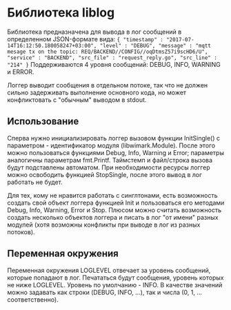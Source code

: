 Библиотека liblog
========

Библиотека предназначена для вывода в лог сообщений в определенном JSON-формате вида:
`
{
  "timestamp" : "2017-07-14T16:12:50.180058247+03:00",
  "level" : "DEBUG",
  "message" : "mqtt mesage tx on the topic: REQ/BACKEND//CONFIG//oqDtmsZ57i9scHD6/U",
  "service" : "BACKEND",
  "src_file" : "request_reply.go",
  "src_line" : "214"
}
`
Поддерживаются 4 уровня сообщений: DEBUG, INFO, WARNING и ERROR.

Логгер выводит сообщения в отдельном потоке, так что не должен сильно задерживать выполнение основного кода, но может конфликтовать с "обычным" выводом в stdout.

Использование
--------

Сперва нужно инициализировать логгер вызовом функции InitSingle() с параметром - идентификатор модуля (libwimark.Module). После этого можно пользоваться функциями Debug, Info, Warning и Error; параметры аналогичны параметрам fmt.Printf. Таймстемп и файл/строка вызова будут подставлены автоматом. При необходимости ресурсы логгер можно освободить функцией StopSingle, после этого вывод в лог работать не будет.

Для тех, кому не нравится работать с синглтонами, есть возможность создать свой объект логгера функцией Init и пользоваться его методами Debug, Info, Warning, Error и Stop. Плюсом можно считать возможность создать несколько объектов логгера и писать в лог "от имени" разных модулей (хотя возможны конфликты при выводе в лог из разных потоков).

Переменная окружения
--------

Переменная окружения LOGLEVEL отвечает за уровень сообщений, которые попадают в лог. Печататься будут сообщения, уровень которых не ниже LOGLEVEL. Уровень по умолчанию - INFO. В качестве значений можно задавать как строки (DEBUG, INFO, ...), так и числа (0, 1, ... соответственно).